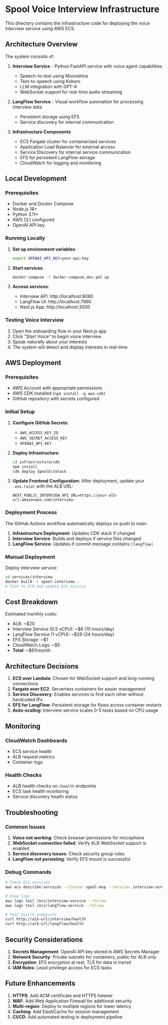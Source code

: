 # Spool Voice Interview Infrastructure

This directory contains the infrastructure code for deploying the voice interview service using AWS ECS.

## Architecture Overview

The system consists of:

1. **Interview Service** - Python FastAPI service with voice agent capabilities
   - Speech-to-text using Moonshine
   - Text-to-speech using Kokoro
   - LLM integration with GPT-4
   - WebSocket support for real-time audio streaming

2. **LangFlow Service** - Visual workflow automation for processing interview data
   - Persistent storage using EFS
   - Service discovery for internal communication

3. **Infrastructure Components**
   - ECS Fargate cluster for containerized services
   - Application Load Balancer for external access
   - Service Discovery for internal service communication
   - EFS for persistent LangFlow storage
   - CloudWatch for logging and monitoring

## Local Development

### Prerequisites
- Docker and Docker Compose
- Node.js 18+
- Python 3.11+
- AWS CLI configured
- OpenAI API key

### Running Locally

1. **Set up environment variables**:
   ```bash
   export OPENAI_API_KEY=your-api-key
   ```

2. **Start services**:
   ```bash
   docker-compose -f docker-compose.dev.yml up
   ```

3. **Access services**:
   - Interview API: http://localhost:8080
   - LangFlow UI: http://localhost:7860
   - Next.js App: http://localhost:3000

### Testing Voice Interview

1. Open the onboarding flow in your Next.js app
2. Click "Start Voice" to begin voice interview
3. Speak naturally about your interests
4. The system will detect and display interests in real-time

## AWS Deployment

### Prerequisites
- AWS Account with appropriate permissions
- AWS CDK installed (`npm install -g aws-cdk`)
- GitHub repository with secrets configured

### Initial Setup

1. **Configure GitHub Secrets**:
   - `AWS_ACCESS_KEY_ID`
   - `AWS_SECRET_ACCESS_KEY`
   - `OPENAI_API_KEY`

2. **Deploy Infrastructure**:
   ```bash
   cd infrastructure/cdk
   npm install
   cdk deploy SpoolEcsStack
   ```

3. **Update Frontend Configuration**:
   After deployment, update your `.env.local` with the ALB URL:
   ```
   NEXT_PUBLIC_INTERVIEW_API_URL=https://your-alb-url.amazonaws.com/interview
   ```

### Deployment Process

The GitHub Actions workflow automatically deploys on push to main:

1. **Infrastructure Deployment**: Updates CDK stack if changed
2. **Interview Service**: Builds and deploys if service files changed
3. **LangFlow Service**: Updates if commit message contains `[langflow]`

### Manual Deployment

Deploy interview service:
```bash
cd services/interview
docker build -t spool-interview .
# Push to ECR and update ECS service
```

## Cost Breakdown

Estimated monthly costs:
- ALB: ~$20
- Interview Service (0.5 vCPU): ~$6 (10 hours/day)
- LangFlow Service (1 vCPU): ~$29 (24 hours/day)
- EFS Storage: ~$1
- CloudWatch Logs: ~$5
- **Total**: ~$61/month

## Architecture Decisions

1. **ECS over Lambda**: Chosen for WebSocket support and long-running connections
2. **Fargate over EC2**: Serverless containers for easier management
3. **Service Discovery**: Enables services to find each other without hardcoded IPs
4. **EFS for LangFlow**: Persistent storage for flows across container restarts
5. **Auto-scaling**: Interview service scales 0-5 tasks based on CPU usage

## Monitoring

### CloudWatch Dashboards
- ECS service health
- ALB request metrics
- Container logs

### Health Checks
- ALB health checks on `/health` endpoints
- ECS task health monitoring
- Service discovery health status

## Troubleshooting

### Common Issues

1. **Voice not working**: Check browser permissions for microphone
2. **WebSocket connection failed**: Verify ALB WebSocket support is enabled
3. **Service discovery issues**: Check security group rules
4. **LangFlow not persisting**: Verify EFS mount is successful

### Debug Commands

```bash
# Check ECS services
aws ecs describe-services --cluster spool-mvp --services interview-service langflow-service

# View logs
aws logs tail /ecs/interview-service --follow
aws logs tail /ecs/langflow-service --follow

# Test health endpoints
curl http://alb-url/interview/health
curl http://alb-url/langflow/health
```

## Security Considerations

1. **Secrets Management**: OpenAI API key stored in AWS Secrets Manager
2. **Network Security**: Private subnets for containers, public for ALB only
3. **Encryption**: EFS encryption at rest, TLS for data in transit
4. **IAM Roles**: Least privilege access for ECS tasks

## Future Enhancements

1. **HTTPS**: Add ACM certificate and HTTPS listener
2. **WAF**: Add Web Application Firewall for additional security
3. **Multi-region**: Deploy to multiple regions for lower latency
4. **Caching**: Add ElastiCache for session management
5. **CI/CD**: Add automated testing in deployment pipeline 